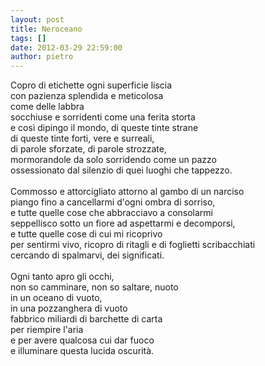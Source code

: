 ```yaml
---
layout: post
title: Neroceano
tags: []
date: 2012-03-29 22:59:00
author: pietro
---
```

Copro di etichette ogni superficie liscia<br/>con pazienza splendida e meticolosa<br/>come delle labbra<br/>socchiuse e sorridenti come una ferita storta<br/>e così dipingo il mondo, di queste tinte strane<br/>di queste tinte forti, vere e surreali,<br/>di parole sforzate, di parole strozzate,<br/>mormorandole da solo sorridendo come un pazzo<br/>ossessionato dal silenzio di quei luoghi che tappezzo.<br/><br/>Commosso e attorcigliato attorno al gambo di un narciso<br/>piango fino a cancellarmi d'ogni ombra di sorriso,<br/>e tutte quelle cose che abbracciavo a consolarmi<br/>seppellisco sotto un fiore ad aspettarmi e decomporsi,<br/>e tutte quelle cose di cui mi ricoprivo<br/>per sentirmi vivo, ricopro di ritagli e di foglietti scribacchiati<br/>cercando di spalmarvi, dei significati.<br/><br/>Ogni tanto apro gli occhi,<br/>non so camminare, non so saltare, nuoto<br/>in un oceano di vuoto,<br/>in una pozzanghera di vuoto<br/>fabbrico miliardi di barchette di carta<br/>per riempire l'aria<br/>e per avere qualcosa cui dar fuoco<br/>e illuminare questa lucida oscurità.<br/><br/><br/><br/>
